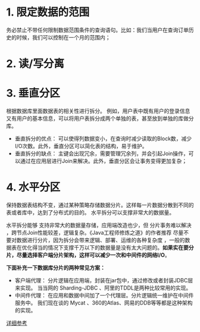 # 1. 限定数据的范围  

务必禁止不带任何限制数据范围条件的查询语句。比如：我们当用户在查询订单历史的时候，我们可以控制在一个月的范围内；

# 2. 读/写分离

# 3. 垂直分区  

根据数据库里面数据表的相关性进行拆分。 例如，用户表中既有用户的登录信息又有用户的基本信息，可以将用户表拆分成两个单独的表，甚至放到单独的库做分库。
- 垂直拆分的优点： 可以使得列数据变小，在查询时减少读取的Block数，减少I/O次数。此外，垂直分区可以简化表的结构，易于维护。
- 垂直拆分的缺点：
  主键会出现冗余，需要管理冗余列，并会引起Join操作，可以通过在应用层进行Join来解决。此外，垂直分区会让事务变得更加复杂；  
  



# 4. 水平分区

保持数据表结构不变，通过某种策略存储数据分片。这样每一片数据分散到不同的表或者库中，达到了分布式的目的。
水平拆分可以支撑非常大的数据量。

水平拆分能够 支持非常大的数据量存储，应用端改造也少，但 分片事务难以解决
，跨节点Join性能较差，逻辑复杂。《Java工程师修炼之道》的作者推荐
尽量不要对数据进行分片，因为拆分会带来逻辑、部署、运维的各种复杂度
，一般的数据表在优化得当的情况下支撑千万以下的数据量是没有太大问题的。**如果实在要分片，尽量选择客户端分片架构，这样可以减少一次和中间件的网络I/O**。  

**下面补充一下数据库分片的两种常见方案：** 

- 客户端代理： 分片逻辑在应用端，封装在jar包中，通过修改或者封装JDBC层来实现。 当当网的 Sharding-JDBC 、阿里的TDDL是两种比较常用的实现。
- 中间件代理： 在应用和数据中间加了一个代理层。分片逻辑统一维护在中间件服务中。 我们现在谈的 Mycat 、360的Atlas、网易的DDB等等都是这种架构的实现。


[详细参考](https://github.com/Snailclimb/JavaGuide/blob/master/docs/database/MySQL.md)